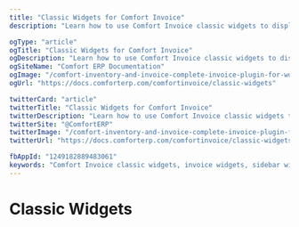 ```yaml
---
title: "Classic Widgets for Comfort Invoice"
description: "Learn how to use Comfort Invoice classic widgets to display invoice information in sidebars. Show recent invoices, payment status, and client invoice data anywhere on your site."

ogType: "article"
ogTitle: "Classic Widgets for Comfort Invoice"
ogDescription: "Learn how to use Comfort Invoice classic widgets to display invoice information in sidebars. Show recent invoices, payment status, and client invoice data anywhere on your site."
ogSiteName: "Comfort ERP Documentation"
ogImage: "/comfort-inventory-and-invoice-complete-invoice-plugin-for-wordpress.webp"
ogUrl: "https://docs.comforterp.com/comfortinvoice/classic-widgets"

twitterCard: "article"
twitterTitle: "Classic Widgets for Comfort Invoice"
twitterDescription: "Learn how to use Comfort Invoice classic widgets to display invoice information in sidebars. Show recent invoices, payment status, and client invoice data anywhere on your site."
twitterSite: "@ComfortERP"
twitterImage: "/comfort-inventory-and-invoice-complete-invoice-plugin-for-wordpress.webp"
twitterUrl: "https://docs.comforterp.com/comfortinvoice/classic-widgets"

fbAppId: "1249182889483061"
keywords: "Comfort Invoice classic widgets, invoice widgets, sidebar widgets, invoice display, recent invoices, invoice status, payment widgets, WordPress widgets, frontend invoice display, client invoice widgets"
---
```

# Classic Widgets

<!-- WordPress currently doesn’t support classic widgets but still you can enable it by using this plugin [“Classic Widgets”](https://wordpress.org/plugins/classic-widgets/)

Comfort Accounting for WordPress plugin supports classic widgets. To add Comfort Accounting classic widget from dashboard.

**Appearance -> Widgets -> Comfort Accounting**

Drag the “CBX Changelog” widget from left to any right-side sidebar(s).

After adding the widget to the sidebar, you can adjust the input fields and check your frontend.  
\[Video coming soon\]

The following classic widgets(currently 0 widgets (core and pro)) can be accessed from wordpress dashboard widget manager. We will keep adding more classic widgets for this plugin in future as needed. All widgets has shortcode and same params.

**Last modified:** December 9, 2024 -->